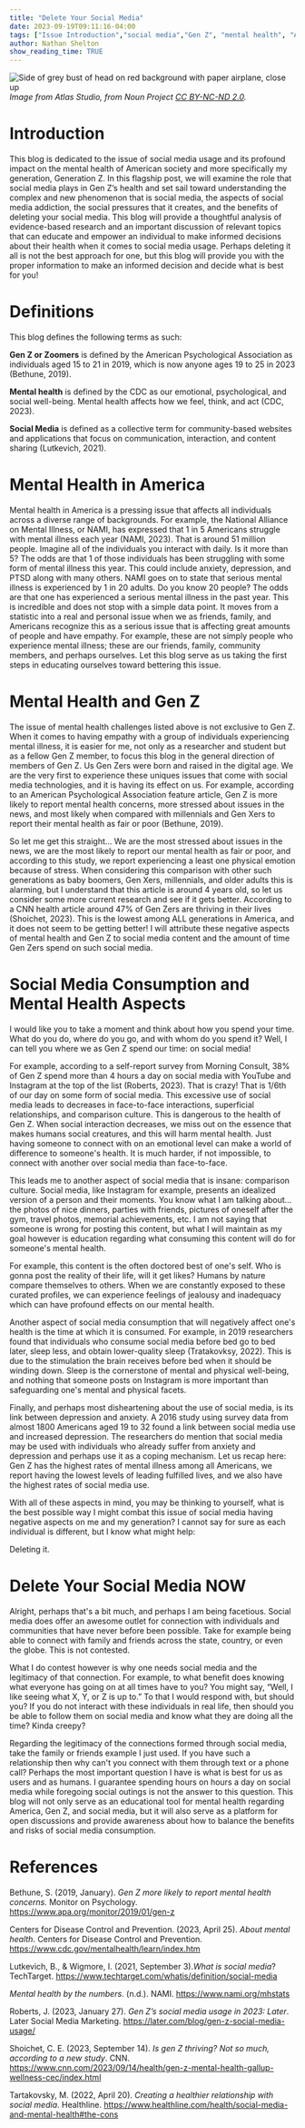 ```yaml
---
title: "Delete Your Social Media"
date: 2023-09-19T09:11:16-04:00
tags: ["Issue Introduction","social media","Gen Z", "mental health", "America"]
author: Nathan Shelton
show_reading_time: TRUE
---
```


![Side of grey bust of head on red background with paper airplane, close up](https://thumbnails.production.thenounproject.com/xR1UOFJRyp6R1SdyPc9WY-30x5s=/fit-in/1000x1000/photos.production.thenounproject.com/photos/FA23E21F-5824-41E4-82C1-966B11997FD8.jpg)
*Image from Atlas Studio, from Noun Project [CC BY-NC-ND 2.0](https://www.creativecommons.org/licenses/by-nc-nd/2.0/).*

# Introduction

This blog is dedicated to the issue of social media usage and its profound impact on the mental health of American society and more specifically my generation, Generation Z. In this flagship post, we will examine the role that social media plays in Gen Z’s health and set sail toward understanding the complex and new phenomenon that is social media, the aspects of social media addiction, the social pressures that it creates, and the benefits of deleting your social media. This blog will provide a thoughtful analysis of evidence-based research and an important discussion of relevant topics that can educate and empower an individual to make informed decisions about their health when it comes to social media usage. Perhaps deleting it all is not the best approach for one, but this blog will provide you with the proper information to make an informed decision and decide what is best for you!

# Definitions

This blog defines the following terms as such:  
  
**Gen Z or Zoomers** is defined by the American Psychological Association as individuals aged 15 to 21 in 2019, which is now anyone ages 19 to 25 in 2023 (Bethune, 2019).  
  
**Mental health** is defined by the CDC as our emotional, psychological, and social well-being. Mental health affects how we feel, think, and act (CDC, 2023). 
  
**Social Media** is defined as a collective term for community-based websites and applications that focus on communication, interaction, and content sharing (Lutkevich, 2021).  

# Mental Health in America
Mental health in America is a pressing issue that affects all individuals across a diverse range of backgrounds. For example, the National Alliance on Mental Illness, or NAMI, has expressed that 1 in 5 Americans struggle with mental illness each year (NAMI, 2023). That is around 51 million people. Imagine all of the individuals you interact with daily. Is it more than 5? The odds are that 1 of those individuals has been struggling with some form of mental illness this year. This could include anxiety, depression, and PTSD along with many others. NAMI goes on to state that serious mental illness is experienced by 1 in 20 adults. Do you know 20 people? The odds are that one has experienced a serious mental illness in the past year. This is incredible and does not stop with a simple data point. It moves from a statistic into a real and personal issue when we as friends, family, and Americans recognize this as a serious issue that is affecting great amounts of people and have empathy. For example, these are not simply people who experience mental illness; these are our friends, family, community members, and perhaps ourselves. Let this blog serve as us taking the first steps in educating ourselves toward bettering this issue. 

# Mental Health and Gen Z
The issue of mental health challenges listed above is not exclusive to Gen Z. When it comes to having empathy with a group of individuals experiencing mental illness, it is easier for me, not only as a researcher and student but as a fellow Gen Z member, to focus this blog in the general direction of members of Gen Z. Us Gen Zers were born and raised in the digital age. We are the very first to experience these uniques issues that come with social media technologies, and it is having its effect on us. For example, according to an American Psychological Association feature article, Gen Z is more likely to report mental health concerns, more stressed about issues in the news, and most likely when compared with millennials and Gen Xers to report their mental health as fair or poor (Bethune, 2019).  
  
So let me get this straight… We are the most stressed about issues in the news, we are the most likely to report our mental health as fair or poor, and according to this study, we report experiencing a least one physical emotion because of stress. 
When considering this comparison with other such generations as baby boomers, Gen Xers, millennials, and older adults this is alarming, but I understand that this article is around 4 years old, so let us consider some more current research and see if it gets better. According to a CNN health article around 47% of Gen Zers are thriving in their lives (Shoichet, 2023). This is the lowest among ALL generations in America, and it does not seem to be getting better! I will attribute these negative aspects of mental health and Gen Z to social media content and the amount of time Gen Zers spend on such social media. 

# Social Media Consumption and Mental Health Aspects
I would like you to take a moment and think about how you spend your time. What do you do, where do you go, and with whom do you spend it? Well, I can tell you where we as Gen Z spend our time: on social media!
  
For example, according to a self-report survey from Morning Consult, 38% of Gen Z spend more than 4 hours a day on social media with YouTube and Instagram at the top of the list (Roberts, 2023). That is crazy! That is 1/6th of our day on some form of social media. This excessive use of social media leads to decreases in face-to-face interactions, superficial relationships, and comparison culture. This is dangerous to the health of Gen Z. When social interaction decreases, we miss out on the essence that makes humans social creatures, and this will harm mental health. Just having someone to connect with on an emotional level can make a world of difference to someone's health. It is much harder, if not impossible, to connect with another over social media than face-to-face.
  
This leads me to another aspect of social media that is insane: comparison culture. Social media, like Instagram for example, presents an idealized version of a person and their moments. You know what I am talking about… the photos of nice dinners, parties with friends, pictures of oneself after the gym, travel photos, memorial achievements, etc. I am not saying that someone is wrong for posting this content, but what I will maintain as my goal however is education regarding what consuming this content will do for someone's mental health. 
  
For example, this content is the often doctored best of one's self. Who is gonna post the reality of their life, will it get likes? Humans by nature compare themselves to others. When we are constantly exposed to these curated profiles, we can experience feelings of jealousy and inadequacy which can have profound effects on our mental health.
  
Another aspect of social media consumption that will negatively affect one's health is the time at which it is consumed. For example, in 2019 researchers found that individuals who consume social media before bed go to bed later, sleep less, and obtain lower-quality sleep (Tratakovksy, 2022). This is due to the stimulation the brain receives before bed when it should be winding down. Sleep is the cornerstone of mental and physical well-being, and nothing that someone posts on Instagram is more important than safeguarding one's mental and physical facets. 
  
Finally, and perhaps most disheartening about the use of social media, is its link between depression and anxiety. A 2016 study using survey data from almost 1800 Americans aged 19 to 32 found a link between social media use and increased depression. The researchers do mention that social media may be used with individuals who already suffer from anxiety and depression and perhaps use it as a coping mechanism. Let us recap here: Gen Z has the highest rates of mental illness among all Americans, we report having the lowest levels of leading fulfilled lives, and we also have the highest rates of social media use.
  
With all of these aspects in mind, you may be thinking to yourself, what is the best possible way I might combat this issue of social media having negative aspects on me and my generation? I cannot say for sure as each individual is different, but I know what might help:
  
Deleting it.

# Delete Your Social Media NOW
Alright, perhaps that's a bit much, and perhaps I am being facetious. Social media does offer an awesome outlet for connection with individuals and communities that have never before been possible. Take for example being able to connect with family and friends across the state, country, or even the globe. This is not contested. 
  
What I do contest however is why one needs social media and the legitimacy of that connection. For example, to what benefit does knowing what everyone has going on at all times have to you?  You might say, “Well, I like seeing what X, Y, or Z is up to.” To that  I would respond with, but should you? If you do not interact with these individuals in real life, then should you be able to follow them on social media and know what they are doing all the time? Kinda creepy? 
  
Regarding the legitimacy of the connections formed through social media, take the family or friends example I just used. If you have such a relationship then why can't you connect with them through text or a phone call? Perhaps the most important question I have is what is best for us as users and as humans. I guarantee spending hours on hours a day on social media while foregoing social outings is not the answer to this question. This blog will not only serve as an educational tool for mental health regarding America, Gen Z, and social media, but it will also serve as a platform for open discussions and provide awareness about how to balance the benefits and risks of social media consumption. 

# References

Bethune, S. (2019, January). *Gen Z more likely to report mental health concerns.* Monitor on Psychology. <https://www.apa.org/monitor/2019/01/gen-z>

Centers for Disease Control and Prevention. (2023, April 25). *About mental health*. Centers for Disease Control and Prevention. <https://www.cdc.gov/mentalhealth/learn/index.htm>

Lutkevich, B., & Wigmore, I. (2021, September 3).*What is social media*? TechTarget. <https://www.techtarget.com/whatis/definition/social-media>

*Mental health by the numbers*. (n.d.). NAMI.  <https://www.nami.org/mhstats>

Roberts, J. (2023, January 27). *Gen Z’s social media usage in 2023: Later*. Later Social Media Marketing. <https://later.com/blog/gen-z-social-media-usage/>

Shoichet, C. E. (2023, September 14). *Is gen Z thriving? Not so much, according to a new study*. CNN. <https://www.cnn.com/2023/09/14/health/gen-z-mental-health-gallup-wellness-cec/index.html>

Tartakovsky, M. (2022, April 20). *Creating a healthier relationship with social media*. Healthline. <https://www.healthline.com/health/social-media-and-mental-health#the-cons>
